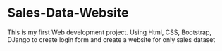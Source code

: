 # Sales-Data-Website
This is my first Web development project. Using Html, CSS, Bootstrap, DJango to create login form and create a website for only sales dataset
